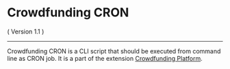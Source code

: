 Crowdfunding CRON
==========================
( Version 1.1 )
- - -

Crowdfunding CRON is a CLI script that should be executed from command line as CRON job. It is a part of the extension [Crowdfunding Platform](http://itprism.com/free-joomla-extensions/ecommerce-gamification/crowdfunding-collective-raising-capital).
